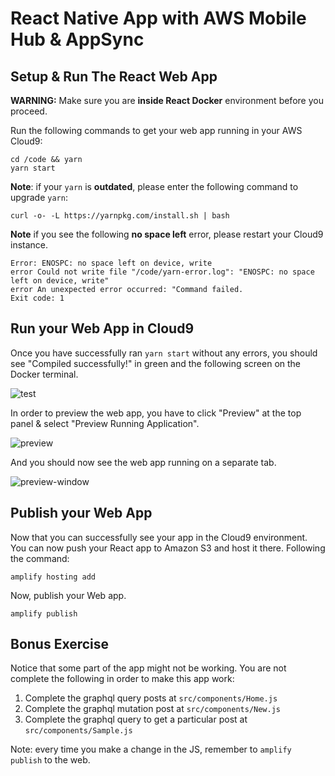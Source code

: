 # React Native App with AWS Mobile Hub & AppSync

## Setup & Run The React Web App

**WARNING:** Make sure you are **inside React Docker** environment before you proceed.

Run the following commands to get your web app running in your AWS Cloud9:
```
cd /code && yarn
yarn start
```

**Note**: if your `yarn` is **outdated**, please enter the following command to upgrade `yarn`:
```
curl -o- -L https://yarnpkg.com/install.sh | bash
```

**Note** if you see the following **no space left** error, please restart your Cloud9 instance.
```
Error: ENOSPC: no space left on device, write
error Could not write file "/code/yarn-error.log": "ENOSPC: no space left on device, write"
error An unexpected error occurred: "Command failed.
Exit code: 1
```

## Run your Web App in Cloud9

Once you have successfully ran `yarn start` without any errors, you should see "Compiled successfully!" in green and the following screen on the Docker terminal.

![test](images/cloud9-react-server.png)

In order to preview the web app, you have to click "Preview" at the top panel & select "Preview Running Application".

![preview](images/cloud9-preview.png)

And you should now see the web app running on a separate tab.

![preview-window](images/cloud9-preview-window.png)

## Publish your Web App

Now that you can successfully see your app in the Cloud9 environment. You can now push your React app to Amazon S3 and host it there. Following the command:

```
amplify hosting add
```

Now, publish your Web app.

```
amplify publish
```

## Bonus Exercise
Notice that some part of the app might not be working. You are not complete the following in order to make this app work:
1. Complete the graphql query posts at `src/components/Home.js`
2. Complete the graphql mutation post at `src/components/New.js`
3. Complete the graphql query to get a particular post at `src/components/Sample.js`

Note: every time you make a change in the JS, remember to `amplify publish` to the web.
